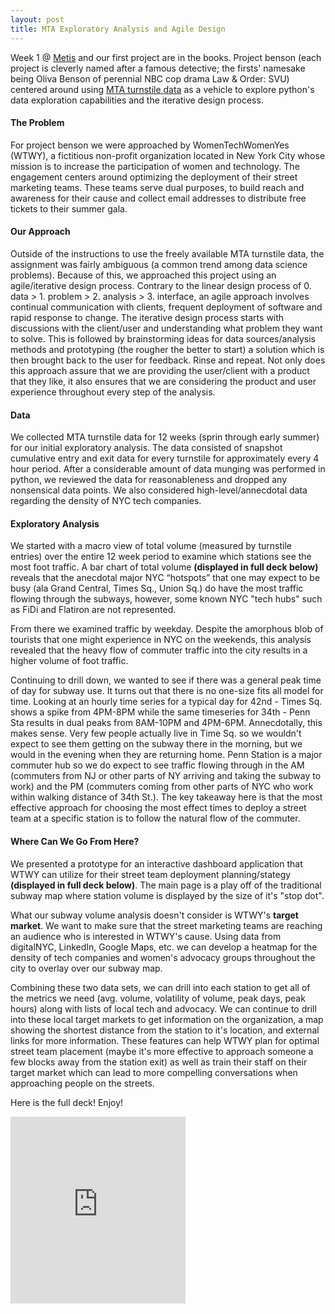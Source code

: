 ```yaml
---
layout: post
title: MTA Exploratory Analysis and Agile Design
---
```


Week 1 @ [Metis](http://www.thisismetis.com/data-science "Metis Data Science Bootcamp") and our first project are in the books. Project benson (each project is cleverly named after a famous detective; the firsts' namesake being Oliva Benson of perennial NBC cop drama Law & Order: SVU) centered around using [MTA turnstile data](http://web.mta.info/developers/turnstile.html "Turnstile Data") as a vehicle to explore python's data exploration capabilities and the iterative design process.

#### The Problem

For project benson we were approached by WomenTechWomenYes (WTWY), a fictitious non-profit organization located in New York City whose mission is to increase the participation of women and technology.  The engagement centers around optimizing the deployment of their street marketing teams.  These teams serve dual purposes, to build reach and awareness for their cause and collect email addresses to distribute free tickets to their summer gala.  

#### Our Approach

Outside of the instructions to use the freely available MTA turnstile data, the assignment was fairly ambiguous (a common trend among data science problems).  Because of this, we approached this project using an agile/iterative design process. Contrary to the linear design process of 0. data > 1. problem > 2. analysis > 3. interface, an agile approach involves continual communication with clients, frequent deployment of software and rapid response to change.  The iterative design process starts with discussions with the client/user and understanding what problem they want to solve.  This is followed by brainstorming ideas for data sources/analysis methods and prototyping (the rougher the better to start) a solution which is then brought back to the user for feedback. Rinse and repeat.  Not only does this approach assure that we are providing the user/client with a product that they like, it also ensures that we are considering the product and user experience throughout every step of the analysis.

#### Data

We collected MTA turnstile data for 12 weeks (sprin through early summer) for our initial exploratory analysis.  The data consisted of snapshot cumulative entry and exit data for every turnstile for approximately every 4 hour period.  After a considerable amount of data munging was performed in python, we reviewed the data for reasonableness and dropped any nonsensical data points.  We also considered high-level/annecdotal data regarding the density of NYC tech companies.

#### Exploratory Analysis

We started with a macro view of total volume (measured by turnstile entries) over the entire 12 week period to examine which stations see the most foot traffic.  A bar chart of total volume **(displayed in full deck below)** reveals that the anecdotal major NYC “hotspots” that one may expect to be busy (ala Grand Central, Times Sq., Union Sq.) do have the most traffic flowing through the subways, however, some known NYC "tech hubs" such as FiDi and Flatiron are not represented.

From there we examined traffic by weekday.  Despite the amorphous blob of tourists that one might experience in NYC on the weekends, this analysis revealed that the heavy flow of commuter traffic into the city results in a higher volume of foot traffic.

Continuing to drill down, we wanted to see if there was a general peak time of day for subway use.  It turns out that there is no one-size fits all model for time.  Looking at an hourly time series for a typical day for 42nd - Times Sq. shows a spike from 4PM-8PM while the same timeseries for 34th - Penn Sta results in dual peaks from 8AM-10PM and 4PM-6PM.  Annecdotally, this makes sense.  Very few people actually live in Time Sq. so we wouldn't expect to see them getting on the subway there in the morning, but we would in the evening when they are returning home.  Penn Station is a major commuter hub so we do expect to see traffic flowing through in the AM (commuters from NJ or other parts of NY arriving and taking the subway to work) and the PM (commuters coming from other parts of NYC who work within walking distance of 34th St.).  The key takeaway here is that the most effective approach for choosing the most effect times to deploy a street team at a specific station is to follow the natural flow of the commuter.  

#### Where Can We Go From Here?

We presented a prototype for an interactive dashboard application that WTWY can utilize for their street team deployment planning/stategy **(displayed in full deck below)**.  The main page is a play off of the traditional subway map where station volume is displayed by the size of it's "stop dot".

What our subway volume analysis doesn't consider is WTWY's **target market**.  We want to make sure that the street marketing teams are reaching an audience who is interested in WTWY's cause.  Using data from digitalNYC, LinkedIn, Google Maps, etc. we can develop a heatmap for the density of tech companies and women's advocacy groups throughout the city to overlay over our subway map.

Combining these two data sets, we can drill into each station to get all of the metrics we need (avg. volume, volatility of volume, peak days, peak hours) along with lists of local tech and advocacy.  We can continue to drill into these local target markets to get information on the organization, a map showing the shortest distance from the station to it's location, and external links for more information.  These features can help WTWY plan for optimal street team placement (maybe it's more effective to approach someone a few blocks away from the station exit) as well as train their staff on their target market which can lead to more compelling conversations when approaching people on the streets.

Here is the full deck!  Enjoy!

<iframe src="https://docs.google.com/presentation/d/1TEaKuyUUKK1udw7p9WXhpaMkl53a8fdCrG45uoCJZpA/embed?start=false&loop=false&delayms=30000" frameborder="0" width="280" height="299" allowfullscreen="true" mozallowfullscreen="true" webkitallowfullscreen="true"></iframe>
